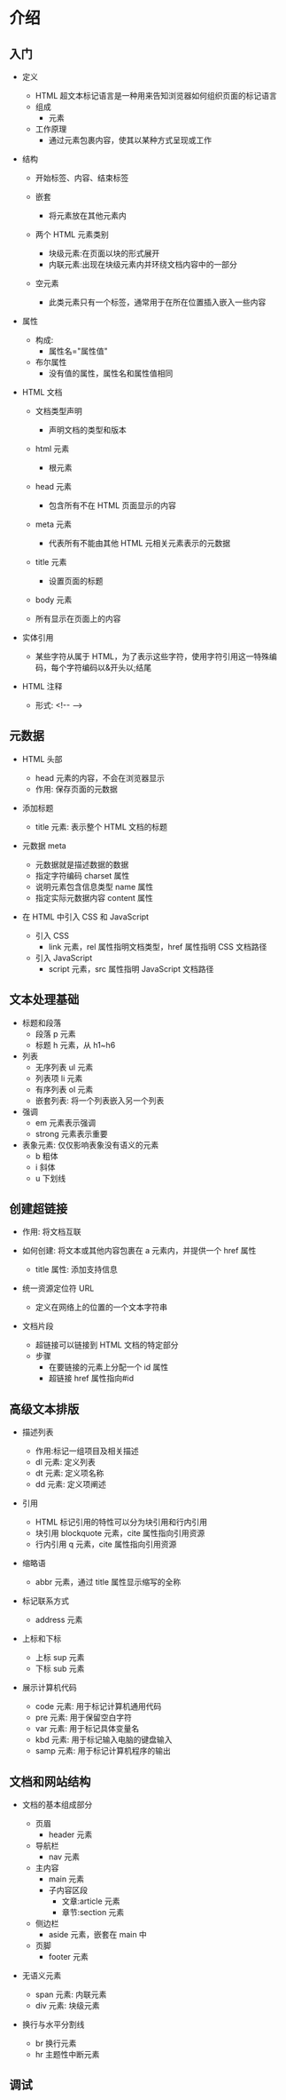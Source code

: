 # 介绍

## 入门

- 定义

  - HTML 超文本标记语言是一种用来告知浏览器如何组织页面的标记语言
  - 组成
    - 元素
  - 工作原理
    - 通过元素包裹内容，使其以某种方式呈现或工作

- 结构

  - 开始标签、内容、结束标签
  - 嵌套
    - 将元素放在其他元素内
  - 两个 HTML 元素类别

    - 块级元素:在页面以块的形式展开
    - 内联元素:出现在块级元素内并环绕文档内容中的一部分

  - 空元素

    - 此类元素只有一个标签，通常用于在所在位置插入嵌入一些内容

- 属性

  - 构成:
    - 属性名="属性值"
  - 布尔属性
    - 没有值的属性，属性名和属性值相同

- HTML 文档

  - 文档类型声明
    - 声明文档的类型和版本
  - html 元素
    - 根元素
  - head 元素
    - 包含所有不在 HTML 页面显示的内容
  - meta 元素
    - 代表所有不能由其他 HTML 元相关元素表示的元数据
  - title 元素
    - 设置页面的标题
  - body 元素

  - 所有显示在页面上的内容

- 实体引用

  - 某些字符从属于 HTML，为了表示这些字符，使用字符引用这一特殊编码，每个字符编码以&开头以;结尾

- HTML 注释
  - 形式: \<!-- -->

## 元数据

- HTML 头部
  - head 元素的内容，不会在浏览器显示
  - 作用: 保存页面的元数据
- 添加标题
  - title 元素: 表示整个 HTML 文档的标题
- 元数据 meta

  - 元数据就是描述数据的数据
  - 指定字符编码 charset 属性
  - 说明元素包含信息类型 name 属性
  - 指定实际元数据内容 content 属性

- 在 HTML 中引入 CSS 和 JavaScript
  - 引入 CSS
    - link 元素，rel 属性指明文档类型，href 属性指明 CSS 文档路径
  - 引入 JavaScript
    - script 元素，src 属性指明 JavaScript 文档路径

## 文本处理基础

- 标题和段落
  - 段落 p 元素
  - 标题 h 元素，从 h1~h6
- 列表
  - 无序列表 ul 元素
  - 列表项 li 元素
  - 有序列表 ol 元素
  - 嵌套列表: 将一个列表嵌入另一个列表
- 强调
  - em 元素表示强调
  - strong 元素表示重要
- 表象元素: 仅仅影响表象没有语义的元素
  - b 粗体
  - i 斜体
  - u 下划线

## 创建超链接

- 作用: 将文档互联
- 如何创建: 将文本或其他内容包裹在 a 元素内，并提供一个 href 属性

  - title 属性: 添加支持信息

- 统一资源定位符 URL

  - 定义在网络上的位置的一个文本字符串

- 文档片段
  - 超链接可以链接到 HTML 文档的特定部分
  - 步骤
    - 在要链接的元素上分配一个 id 属性
    - 超链接 href 属性指向#id

## 高级文本排版

- 描述列表

  - 作用:标记一组项目及相关描述
  - dl 元素: 定义列表
  - dt 元素: 定义项名称
  - dd 元素: 定义项阐述

- 引用

  - HTML 标记引用的特性可以分为块引用和行内引用
  - 块引用 blockquote 元素，cite 属性指向引用资源
  - 行内引用 q 元素，cite 属性指向引用资源

- 缩略语

  - abbr 元素，通过 title 属性显示缩写的全称

- 标记联系方式

  - address 元素

- 上标和下标

  - 上标 sup 元素
  - 下标 sub 元素

- 展示计算机代码
  - code 元素: 用于标记计算机通用代码
  - pre 元素: 用于保留空白字符
  - var 元素: 用于标记具体变量名
  - kbd 元素: 用于标记输入电脑的键盘输入
  - samp 元素: 用于标记计算机程序的输出

## 文档和网站结构

- 文档的基本组成部分

  - 页眉
    - header 元素
  - 导航栏
    - nav 元素
  - 主内容
    - main 元素
    - 子内容区段
      - 文章:article 元素
      - 章节:section 元素
  - 侧边栏
    - aside 元素，嵌套在 main 中
  - 页脚
    - footer 元素

- 无语义元素

  - span 元素: 内联元素
  - div 元素: 块级元素

- 换行与水平分割线

  - br 换行元素
  - hr 主题性中断元素

## 调试
